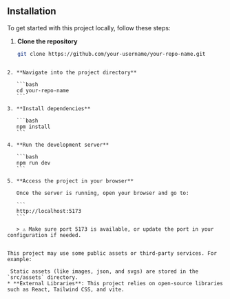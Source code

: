 ## Installation

To get started with this project locally, follow these steps:

1. **Clone the repository**
   ```bash
   git clone https://github.com/your-username/your-repo-name.git
````

2. **Navigate into the project directory**

   ```bash
   cd your-repo-name
   ```

3. **Install dependencies**

   ```bash
   npm install
   ```

4. **Run the development server**

   ```bash
   npm run dev
   ```

5. **Access the project in your browser**

   Once the server is running, open your browser and go to:

   ```
   http://localhost:5173
   ```

   > ⚠️ Make sure port 5173 is available, or update the port in your configuration if needed.


This project may use some public assets or third-party services. For example:

 Static assets (like images, json, and svgs) are stored in the `src/assets` directory.
* **External Libraries**: This project relies on open-source libraries such as React, Tailwind CSS, and vite.

